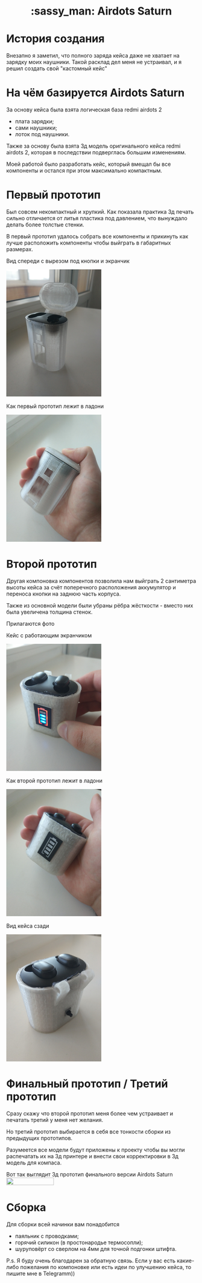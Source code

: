 <h1 align="center">
	:sassy_man: Airdots Saturn
</h1>

# История создания

Внезапно я заметил, что полного заряда кейса даже не хватает на зарядку моих наушники.
Такой расклад дел меня не устраивал, и я решил создать свой "кастомный кейс" 


# На чём базируется Airdots Saturn

За основу кейса была взята логическая база redmi airdots 2
- плата зарядки;
- сами наушники;
- лоток под наушники.

Также за основу была взята 3д модель оригинального кейса redmi airdots 2, которая в последствии подверглась большим изменениям.

Моей работой было разработать кейс, который вмещал бы все компоненты и остался при этом максимально компактным.


# Первый прототип

Был совсем некомпактный и хрупкий.
Как показала практика 3д печать сильно отличается от литья пластика под давлением, что вынуждало делать более толстые стенки.

В первый прототип удалось собрать все компоненты и прикинуть как лучше расположить компоненты чтобы выйграть в габаритных размерах.

Вид спереди с вырезом под кнопки и экранчик

<img src="https://github.com/vtheobal/Airdots-Saturn/blob/main/images/1%20prototype_1.jpg" width=50% height=50%>

Как первый прототип лежит в ладони

<img src="/images/1 prototype_2.jpg" width=50% height=50%>


# Второй прототип

Другая компоновка компонентов позволила нам выйграть 2 сантиметра высоты кейса за счёт поперечного расположения аккумулятор и переноса кнопки на заднюю часть корпуса. 

Также из основной модели были убраны рёбра жёсткости - вместо них была увеличена толщина стенок.

Прилагаются фото

Кейс с работающим экранчиком

<img src="/images/2 prototype_1.jpg" width=50% height=50%>

Как второй прототип лежит в ладони

<img src="/images/2 prototype_2.jpg" width=50% height=50%>

Вид кейса сзади

<img src="/images/2 prototype_3.jpg" width=50% height=50%>


# Финальный прототип / Третий прототип

Сразу скажу что второй прототип меня более чем устраивает и печатать третий у меня нет желания. 

Но третий прототип выбирается в себя все тонкости сборки из предыдущих прототипов.

Разумеется все модели будут приложены к проекту чтобы вы могли распечатать их на 3д принтере и внести свои корректировки в 3д модель для компаса.

Вот так выглядит 3д прототип финального версии Airdots Saturn
<img src="---" width=50% height=50%>


# Сборка

Для сборки всей начинки вам понадобится 
- паяльник с проводками;
- горячий силикон (в простонародье термосопли);
- шуруповёрт со сверлом на 4мм для точной подгонки штифта.

P.s. Я буду очень благодарен за обратную связь. Если у вас есть какие-либо пожелания по компоновке или есть идеи по улучшению кейса, то пишите мне в Telegramm))
